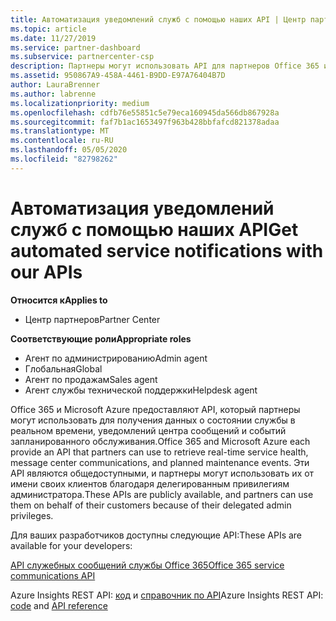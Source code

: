 ```yaml
---
title: Автоматизация уведомлений служб с помощью наших API | Центр партнеров
ms.topic: article
ms.date: 11/27/2019
ms.service: partner-dashboard
ms.subservice: partnercenter-csp
description: Партнеры могут использовать API для партнеров Office 365 и Microsoft Azure для обеспечения работоспособности службы в режиме реального времени, обмена сообщениями и плановых событий обслуживания.
ms.assetid: 950867A9-458A-4461-B9DD-E97A76404B7D
author: LauraBrenner
ms.author: labrenne
ms.localizationpriority: medium
ms.openlocfilehash: cdfb76e55851c5e79eca160945da566db867928a
ms.sourcegitcommit: faf7b1ac1653497f963b428bbfafcd821378adaa
ms.translationtype: MT
ms.contentlocale: ru-RU
ms.lasthandoff: 05/05/2020
ms.locfileid: "82798262"
---
```

# <a name="get-automated-service-notifications-with-our-apis"></a><span data-ttu-id="052e7-103">Автоматизация уведомлений служб с помощью наших API</span><span class="sxs-lookup"><span data-stu-id="052e7-103">Get automated service notifications with our APIs</span></span>

<span data-ttu-id="052e7-104">**Относится к**</span><span class="sxs-lookup"><span data-stu-id="052e7-104">**Applies to**</span></span>

-  <span data-ttu-id="052e7-105">Центр партнеров</span><span class="sxs-lookup"><span data-stu-id="052e7-105">Partner Center</span></span>

<span data-ttu-id="052e7-106">**Соответствующие роли**</span><span class="sxs-lookup"><span data-stu-id="052e7-106">**Appropriate roles**</span></span>

- <span data-ttu-id="052e7-107">Агент по администрированию</span><span class="sxs-lookup"><span data-stu-id="052e7-107">Admin agent</span></span>
- <span data-ttu-id="052e7-108">Глобальная</span><span class="sxs-lookup"><span data-stu-id="052e7-108">Global</span></span> 
- <span data-ttu-id="052e7-109">Агент по продажам</span><span class="sxs-lookup"><span data-stu-id="052e7-109">Sales agent</span></span>
- <span data-ttu-id="052e7-110">Агент службы технической поддержки</span><span class="sxs-lookup"><span data-stu-id="052e7-110">Helpdesk agent</span></span>

<span data-ttu-id="052e7-111">Office 365 и Microsoft Azure предоставляют API, который партнеры могут использовать для получения данных о состоянии службы в реальном времени, уведомлений центра сообщений и событий запланированного обслуживания.</span><span class="sxs-lookup"><span data-stu-id="052e7-111">Office 365 and Microsoft Azure each provide an API that partners can use to retrieve real-time service health, message center communications, and planned maintenance events.</span></span> <span data-ttu-id="052e7-112">Эти API являются общедоступными, и партнеры могут использовать их от имени своих клиентов благодаря делегированным привилегиям администратора.</span><span class="sxs-lookup"><span data-stu-id="052e7-112">These APIs are publicly available, and partners can use them on behalf of their customers because of their delegated admin privileges.</span></span>

<span data-ttu-id="052e7-113">Для ваших разработчиков доступны следующие API:</span><span class="sxs-lookup"><span data-stu-id="052e7-113">These APIs are available for your developers:</span></span>

[<span data-ttu-id="052e7-114">API служебных сообщений службы Office 365</span><span class="sxs-lookup"><span data-stu-id="052e7-114">Office 365 service communications API</span></span>](https://go.microsoft.com/fwlink/p/?LinkId=616899)

<span data-ttu-id="052e7-115">Azure Insights REST API: [код](https://go.microsoft.com/fwlink/p/?LinkId=617299) и [справочник по API](https://go.microsoft.com/fwlink/p/?LinkId=617300)</span><span class="sxs-lookup"><span data-stu-id="052e7-115">Azure Insights REST API: [code](https://go.microsoft.com/fwlink/p/?LinkId=617299) and [API reference](https://go.microsoft.com/fwlink/p/?LinkId=617300)</span></span>

 

 



